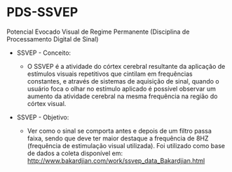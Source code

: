 # PDS-SSVEP
Potencial Evocado Visual de Regime Permanente (Disciplina de Processamento Digital de Sinal) 

- SSVEP - Conceito:
  - O SSVEP é a atividade do córtex cerebral resultante da aplicação de estímulos visuais repetitivos que cintilam em frequências constantes, e através de sistemas de aquisição de sinal, quando o usuário foca o olhar no estímulo aplicado é possível observar um aumento da atividade cerebral na mesma frequência na região do córtex visual.

- SSVEP - Objetivo:
  - Ver como o sinal se comporta antes e depois de um filtro passa faixa, sendo que deve ter maior destaque a frequência de 8HZ (frequência de estimulação visual utilizada). Foi utilizado como base de dados a coleta disponível em: http://www.bakardjian.com/work/ssvep_data_Bakardjian.html

